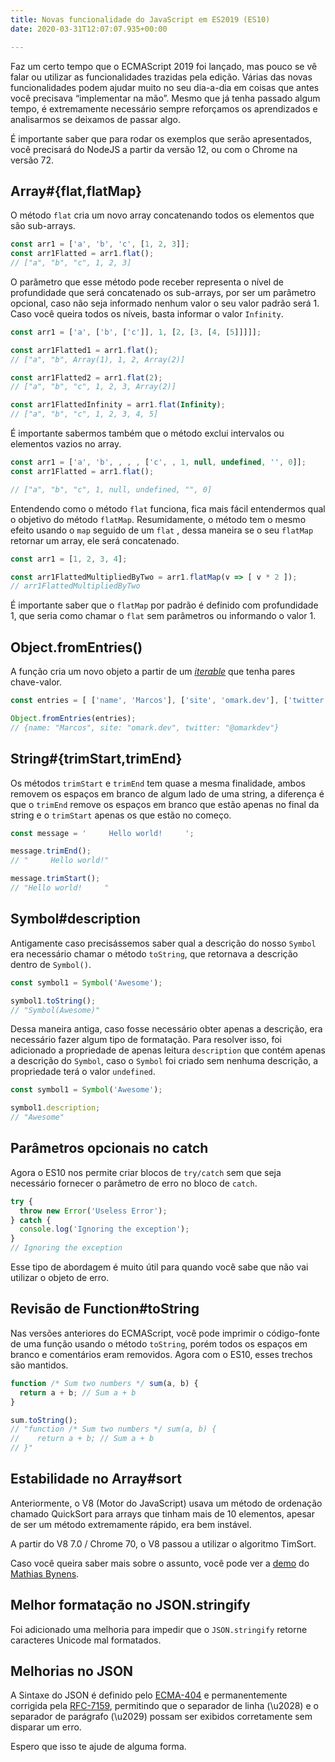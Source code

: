 ```yaml
---
title: Novas funcionalidade do JavaScript em ES2019 (ES10)
date: 2020-03-31T12:07:07.935+00:00

---
```

Faz um certo tempo que o ECMAScript 2019 foi lançado, mas pouco se vê falar ou
utilizar as funcionalidades trazidas pela edição. Várias das novas
funcionalidades podem ajudar muito no seu dia-a-dia em coisas que antes você
precisava “implementar na mão”. Mesmo que já tenha passado algum tempo, é
extremamente necessário sempre reforçamos os aprendizados e analisarmos se
deixamos de passar algo.

É importante saber que para rodar os exemplos que serão apresentados, você
precisará do NodeJS a partir da versão 12, ou com o Chrome na versão 72.

## Array#{flat,flatMap}

O método `flat` cria um novo array concatenando todos os elementos que são
sub-arrays.

```javascript
const arr1 = ['a', 'b', 'c', [1, 2, 3]];
const arr1Flatted = arr1.flat();
// ["a", "b", "c", 1, 2, 3]
```

O parâmetro que esse método pode receber representa o nível de profundidade que
será concatenado os sub-arrays, por ser um parâmetro opcional, caso não seja
informado nenhum valor o seu valor padrão será 1. Caso você queira todos os
níveis, basta informar o valor `Infinity`.

```javascript
const arr1 = ['a', ['b', ['c']], 1, [2, [3, [4, [5]]]]];

const arr1Flatted1 = arr1.flat();
// ["a", "b", Array(1), 1, 2, Array(2)]

const arr1Flatted2 = arr1.flat(2);
// ["a", "b", "c", 1, 2, 3, Array(2)]

const arr1FlattedInfinity = arr1.flat(Infinity);
// ["a", "b", "c", 1, 2, 3, 4, 5]
```

É importante sabermos também que o método exclui intervalos ou elementos vazios
no array.

```javascript
const arr1 = ['a', 'b', , , , ['c', , 1, null, undefined, '', 0]];
const arr1Flatted = arr1.flat();

// ["a", "b", "c", 1, null, undefined, "", 0]
```

Entendendo como o método `flat` funciona, fica mais fácil entendermos qual o
objetivo do método `flatMap`. Resumidamente, o método tem o mesmo efeito usando
o `map` seguido de um `flat` , dessa maneira se o seu `flatMap` retornar um
array, ele será concatenado.

```javascript
const arr1 = [1, 2, 3, 4];

const arr1FlattedMultipliedByTwo = arr1.flatMap(v => [ v * 2 ]);
// arr1FlattedMultipliedByTwo
```

É importante saber que o `flatMap` por padrão é definido com profundidade 1, que
seria como chamar o `flat` sem parâmetros ou informando o valor 1.

## Object.fromEntries()

A função cria um novo objeto a partir de um
[_iterable_](https://alligator.io/js/iterables/) que tenha pares chave-valor.

``` javascript
const entries = [ ['name', 'Marcos'], ['site', 'omark.dev'], ['twitter', '@omarkdev'] ];

Object.fromEntries(entries);
// {name: "Marcos", site: "omark.dev", twitter: "@omarkdev"}
```

## String#{trimStart,trimEnd}

Os métodos `trimStart` e `trimEnd` tem quase a mesma finalidade, ambos removem
os espaços em branco de algum lado de uma string, a diferença é que o `trimEnd`
remove os espaços em branco que estão apenas no final da string e o `trimStart`
apenas os que estão no começo.

```javascript
const message = '     Hello world!     ';

message.trimEnd();
// "     Hello world!"

message.trimStart();
// "Hello world!     "
```

## Symbol#description

Antigamente caso precisássemos saber qual a descrição do nosso `Symbol` era
necessário chamar o método `toString`, que retornava a descrição dentro de
`Symbol()`.

``` javascript
const symbol1 = Symbol('Awesome');

symbol1.toString();
// "Symbol(Awesome)"
```

Dessa maneira antiga, caso fosse necessário obter apenas a descrição, era
necessário fazer algum tipo de formatação. Para resolver isso, foi adicionado a
propriedade de apenas leitura `description` que contém apenas a descrição do
`Symbol`, caso o `Symbol` foi criado sem nenhuma descrição, a propriedade terá o
valor `undefined`.

```javascript
const symbol1 = Symbol('Awesome');

symbol1.description;
// "Awesome"
```

## Parâmetros opcionais no catch

Agora o ES10 nos permite criar blocos de `try/catch` sem que seja necessário
fornecer o parâmetro de erro no bloco de `catch`.

```javascript
try {
  throw new Error('Useless Error');
} catch {
  console.log('Ignoring the exception');
}
// Ignoring the exception
```

Esse tipo de abordagem é muito útil para quando você sabe que não vai utilizar o
objeto de erro.

## Revisão de Function#toString

Nas versões anteriores do ECMAScript, você pode imprimir o código-fonte de uma
função usando o método `toString`, porém todos os espaços em branco e
comentários eram removidos. Agora com o ES10, esses trechos são mantidos.

``` javascript
function /* Sum two numbers */ sum(a, b) {
  return a + b; // Sum a + b
}

sum.toString();
// "function /* Sum two numbers */ sum(a, b) {
//    return a + b; // Sum a + b
// }"
```

## Estabilidade no Array#sort

Anteriormente, o V8 (Motor do JavaScript) usava um método de ordenação chamado
QuickSort para arrays que tinham mais de 10 elementos, apesar de ser um método
extremamente rápido, era bem instável.

A partir do V8 7.0 / Chrome 70, o V8 passou a utilizar o algoritmo TimSort.

Caso você queira saber mais sobre o assunto, você pode ver a
[demo](https://mathiasbynens.be/demo/sort-stability) do [Mathias
Bynens](https://mathiasbynens.be/).

## Melhor formatação no JSON.stringify

Foi adicionado uma melhoria para impedir que o `JSON.stringify` retorne
caracteres Unicode mal formatados.

## Melhorias no JSON

A Sintaxe do JSON é definido pelo
[ECMA-404](http://www.ecma-international.org/publications/standards/Ecma-404.htm)
e permanentemente corrigida pela
[RFC-7159](https://tools.ietf.org/html/rfc7159), permitindo que o separador de
linha (\\u2028) e o separador de parágrafo (\\u2029) possam ser exibidos
corretamente sem disparar um erro.

Espero que isso te ajude de alguma forma.